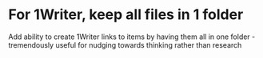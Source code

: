 # For 1Writer, keep all files in 1 folder
Add ability to create 1Writer links to items by having them all in one folder - tremendously useful for nudging towards thinking rather than research

<!-- #Life -->

<!-- {BearID:BE570FAB-5EE9-4393-84C6-BBA0DA657385-15756-0000130364662C4B} -->
